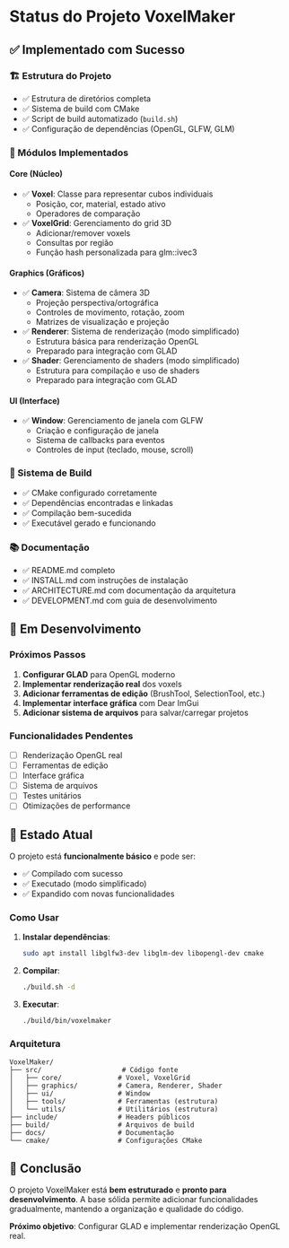 # Status do Projeto VoxelMaker

## ✅ Implementado com Sucesso

### 🏗️ Estrutura do Projeto
- ✅ Estrutura de diretórios completa
- ✅ Sistema de build com CMake
- ✅ Script de build automatizado (`build.sh`)
- ✅ Configuração de dependências (OpenGL, GLFW, GLM)

### 📁 Módulos Implementados

#### Core (Núcleo)
- ✅ **Voxel**: Classe para representar cubos individuais
  - Posição, cor, material, estado ativo
  - Operadores de comparação
- ✅ **VoxelGrid**: Gerenciamento do grid 3D
  - Adicionar/remover voxels
  - Consultas por região
  - Função hash personalizada para glm::ivec3

#### Graphics (Gráficos)
- ✅ **Camera**: Sistema de câmera 3D
  - Projeção perspectiva/ortográfica
  - Controles de movimento, rotação, zoom
  - Matrizes de visualização e projeção
- ✅ **Renderer**: Sistema de renderização (modo simplificado)
  - Estrutura básica para renderização OpenGL
  - Preparado para integração com GLAD
- ✅ **Shader**: Gerenciamento de shaders (modo simplificado)
  - Estrutura para compilação e uso de shaders
  - Preparado para integração com GLAD

#### UI (Interface)
- ✅ **Window**: Gerenciamento de janela com GLFW
  - Criação e configuração de janela
  - Sistema de callbacks para eventos
  - Controles de input (teclado, mouse, scroll)

### 🔧 Sistema de Build
- ✅ CMake configurado corretamente
- ✅ Dependências encontradas e linkadas
- ✅ Compilação bem-sucedida
- ✅ Executável gerado e funcionando

### 📚 Documentação
- ✅ README.md completo
- ✅ INSTALL.md com instruções de instalação
- ✅ ARCHITECTURE.md com documentação da arquitetura
- ✅ DEVELOPMENT.md com guia de desenvolvimento

## 🚧 Em Desenvolvimento

### Próximos Passos
1. **Configurar GLAD** para OpenGL moderno
2. **Implementar renderização real** dos voxels
3. **Adicionar ferramentas de edição** (BrushTool, SelectionTool, etc.)
4. **Implementar interface gráfica** com Dear ImGui
5. **Adicionar sistema de arquivos** para salvar/carregar projetos

### Funcionalidades Pendentes
- [ ] Renderização OpenGL real
- [ ] Ferramentas de edição
- [ ] Interface gráfica
- [ ] Sistema de arquivos
- [ ] Testes unitários
- [ ] Otimizações de performance

## 🎯 Estado Atual

O projeto está **funcionalmente básico** e pode ser:
- ✅ Compilado com sucesso
- ✅ Executado (modo simplificado)
- ✅ Expandido com novas funcionalidades

### Como Usar

1. **Instalar dependências**:
   ```bash
   sudo apt install libglfw3-dev libglm-dev libopengl-dev cmake
   ```

2. **Compilar**:
   ```bash
   ./build.sh -d
   ```

3. **Executar**:
   ```bash
   ./build/bin/voxelmaker
   ```

### Arquitetura

```
VoxelMaker/
├── src/                    # Código fonte
│   ├── core/              # Voxel, VoxelGrid
│   ├── graphics/          # Camera, Renderer, Shader
│   ├── ui/                # Window
│   ├── tools/             # Ferramentas (estrutura)
│   └── utils/             # Utilitários (estrutura)
├── include/               # Headers públicos
├── build/                 # Arquivos de build
├── docs/                  # Documentação
└── cmake/                 # Configurações CMake
```

## 🎉 Conclusão

O projeto VoxelMaker está **bem estruturado** e **pronto para desenvolvimento**. A base sólida permite adicionar funcionalidades gradualmente, mantendo a organização e qualidade do código.

**Próximo objetivo**: Configurar GLAD e implementar renderização OpenGL real. 